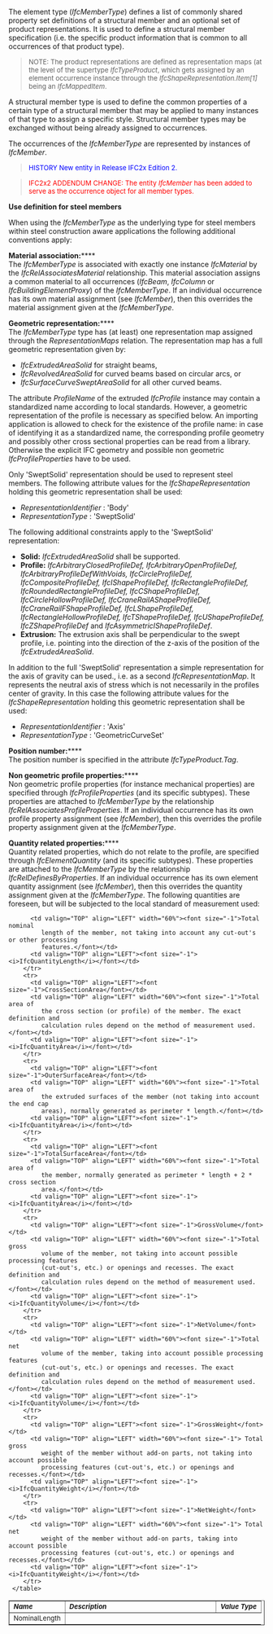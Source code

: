 The element type (_IfcMemberType_) defines a list of commonly shared property set definitions of a structural member and an optional set of product representations. It is used to define a structural member specification (i.e. the specific product information that is common to all occurrences of that product type).

> <font size="-1">NOTE: The product representations are defined as
		  representation maps (at the level of the supertype <i>IfcTypeProduct</i>, which
		  gets assigned by an element occurrence instance through the
		  <i>IfcShapeRepresentation.Item[1]</i> being an
		  <i>IfcMappedItem</i>.</font>
>

A structural member type is used to define the common properties of a certain type of a structural member that may be applied to many instances of that type to assign a specific style. Structural member types may be exchanged without being already assigned to occurrences.

The occurrences of the _IfcMemberType_ are represented by instances of _IfcMember_.

> <font color="#0000FF" size="-1">HISTORY New entity in Release IFC2x
		  Edition 2.</font>
>

> <font color="#FF0000" size="-1">IFC2x2 ADDENDUM CHANGE: The
		entity <i>IfcMember</i> has been added to serve as the occurrence object for
		all member types.</font>

**Use definition for steel members**

When using the _IfcMemberType_ as the underlying type for steel members within steel construction aware applications the following additional conventions apply:

**Material association:******  
The _IfcMemberType_ is associated with exactly one instance _IfcMaterial_ by the _IfcRelAssociatesMaterial_ relationship. This material association assigns a common material to all occurrences (_IfcBeam_, _IfcColumn_ or _IfcBuildingElementProxy_) of the _IfcMemberType_. If an individual occurrence has its own material assignment (see _IfcMember_), then this overrides the material assignment given at the _IfcMemberType_.

**Geometric representation:******  
The _IfcMemberType_ type has (at least) one representation map assigned through the _RepresentationMaps_ relation. The representation map has a full geometric representation given by:

*  _IfcExtrudedAreaSolid_ for straight beams,
* _IfcRevolvedAreaSolid_ for curved beams based on circular arcs, or 
* _IfcSurfaceCurveSweptAreaSolid_ for all other curved beams. 

The attribute _ProfileName_ of the extruded _IfcProfile_ instance may contain a standardized name according to local standards. However, a geometric representation of the profile is necessary as specified below. An importing application is allowed to check for the existence of the profile name: in case of identifying it as a standardized name, the corresponding profile geometry and possibly other cross sectional properties can be read from a library. Otherwise the explicit IFC geometry and possible non geometric _IfcProfileProperties_ have to be used.

Only 'SweptSolid' representation should be used to represent steel members. The following attribute values for the _IfcShapeRepresentation_ holding this geometric representation shall be used:

* _RepresentationIdentifier_ : 'Body'
* _RepresentationType_ : 'SweptSolid'

The following additional constraints apply to the 'SweptSolid' representation:

* **Solid:** _IfcExtrudedAreaSolid_ shall be supported.
* **Profile:** _IfcArbitraryClosedProfileDef, IfcArbitraryOpenProfileDef, IfcArbitraryProfileDefWithVoids, IfcCircleProfileDef, IfcCompositeProfileDef, IfcIShapeProfileDef, IfcRectangleProfileDef, IfcRoundedRectangleProfileDef, IfcCShapeProfileDef, IfcCircleHollowProfileDef, IfcCraneRailAShapeProfileDef, IfcCraneRailFShapeProfileDef, IfcLShapeProfileDef, IfcRectangleHollowProfileDef, IfcTShapeProfileDef, IfcUShapeProfileDef, IfcZShapeProfileDef_ and _IfcAsymmetricIShapeProfileDef_.
* **Extrusion:** The extrusion axis shall be perpendicular to the swept profile, i.e. pointing into the direction of the z-axis of the position of the _IfcExtrudedAreaSolid_.

In addition to the full 'SweptSolid' representation a simple representation for the axis of gravity can be used., i.e. as a second _IfcRepresentationMap_. It represents the neutral axis of stress which is not necessarily in the profiles center of gravity. In this case the following attribute values for the _IfcShapeRepresentation_ holding this geometric representation shall be used:

* _RepresentationIdentifier_ : 'Axis'
* _RepresentationType_ : 'GeometricCurveSet'

**Position number:******  
The position number is specified in the attribute _IfcTypeProduct.Tag_.

**Non geometric profile properties:******  
Non geometric profile properties (for instance mechanical properties) are specified through _IfcProfileProperties_ (and its specific subtypes). These properties are attached to _IfcMemberType_ by the relationship _IfcRelAssociatesProfileProperties_. If an individual occurrence has its own profile property assignment (see _IfcMember_), then this overrides the profile property assignment given at the _IfcMemberType_.

**Quantity related properties:******  
Quantity related properties, which do not relate to the profile, are specified through _IfcElementQuantity_ (and its specific subtypes). These properties are attached to the _IfcMemberType_ by the relationship _IfcRelDefinesByProperties_. If an individual occurrence has its own element quantity assignment (see _IfcMember_), then this overrides the quantity assignment given at the _IfcMemberType_. The following quantities are foreseen, but will be subjected to the local standard of measurement used:

<table cellpadding="2" cellspacing="2" border="1"> 
		<tr valign="TOP"> 
		  <td valign="TOP" align="LEFT"><font size="-1"><i><b>Name</b></i></font></td> 
		  <td valign="TOP" align="LEFT" width="60%"><font size="-1"><i><b>Description</b></i></font></td> 
		  <td valign="TOP" align="LEFT"><font size="-1"><i><b>Value
			 Type</b></i></font></td> 
		</tr> 
		<tr> 
		  <td valign="TOP" align="LEFT"><font size="-1">NominalLength</font></td>
		  
		  <td valign="TOP" align="LEFT" width="60%"><font size="-1">Total nominal
			 length of the member, not taking into account any cut-out's or other processing
			 features.</font></td> 
		  <td valign="TOP" align="LEFT"><font size="-1"><i>IfcQuantityLength</i></font></td> 
		</tr> 
		<tr> 
		  <td valign="TOP" align="LEFT"><font size="-1">CrossSectionArea</font></td> 
		  <td valign="TOP" align="LEFT" width="60%"><font size="-1">Total area of
			 the cross section (or profile) of the member. The exact definition and
			 calculation rules depend on the method of measurement used.</font></td> 
		  <td valign="TOP" align="LEFT"><font size="-1"><i>IfcQuantityArea</i></font></td> 
		</tr> 
		<tr> 
		  <td valign="TOP" align="LEFT"><font size="-1">OuterSurfaceArea</font></td> 
		  <td valign="TOP" align="LEFT" width="60%"><font size="-1">Total area of
			 the extruded surfaces of the member (not taking into account the end cap
			 areas), normally generated as perimeter * length.</font></td> 
		  <td valign="TOP" align="LEFT"><font size="-1"><i>IfcQuantityArea</i></font></td> 
		</tr> 
		<tr> 
		  <td valign="TOP" align="LEFT"><font size="-1">TotalSurfaceArea</font></td> 
		  <td valign="TOP" align="LEFT" width="60%"><font size="-1">Total area of
			 the member, normally generated as perimeter * length + 2 * cross section
			 area.</font></td> 
		  <td valign="TOP" align="LEFT"><font size="-1"><i>IfcQuantityArea</i></font></td> 
		</tr> 
		<tr> 
		  <td valign="TOP" align="LEFT"><font size="-1">GrossVolume</font></td> 
		  <td valign="TOP" align="LEFT" width="60%"><font size="-1">Total gross
			 volume of the member, not taking into account possible processing features
			 (cut-out's, etc.) or openings and recesses. The exact definition and
			 calculation rules depend on the method of measurement used.</font></td> 
		  <td valign="TOP" align="LEFT"><font size="-1"><i>IfcQuantityVolume</i></font></td> 
		</tr> 
		<tr> 
		  <td valign="TOP" align="LEFT"><font size="-1">NetVolume</font></td> 
		  <td valign="TOP" align="LEFT" width="60%"><font size="-1">Total net
			 volume of the member, taking into account possible processing features
			 (cut-out's, etc.) or openings and recesses. The exact definition and
			 calculation rules depend on the method of measurement used.</font></td> 
		  <td valign="TOP" align="LEFT"><font size="-1"><i>IfcQuantityVolume</i></font></td> 
		</tr> 
		<tr> 
		  <td valign="TOP" align="LEFT"><font size="-1">GrossWeight</font></td> 
		  <td valign="TOP" align="LEFT" width="60%"><font size="-1"> Total gross
			 weight of the member without add-on parts, not taking into account possible
			 processing features (cut-out's, etc.) or openings and recesses.</font></td> 
		  <td valign="TOP" align="LEFT"><font size="-1"><i>IfcQuantityWeight</i></font></td> 
		</tr> 
		<tr> 
		  <td valign="TOP" align="LEFT"><font size="-1">NetWeight</font></td> 
		  <td valign="TOP" align="LEFT" width="60%"><font size="-1"> Total net
			 weight of the member without add-on parts, taking into account possible
			 processing features (cut-out's, etc.) or openings and recesses.</font></td> 
		  <td valign="TOP" align="LEFT"><font size="-1"><i>IfcQuantityWeight</i></font></td> 
		</tr> 
	 </table>